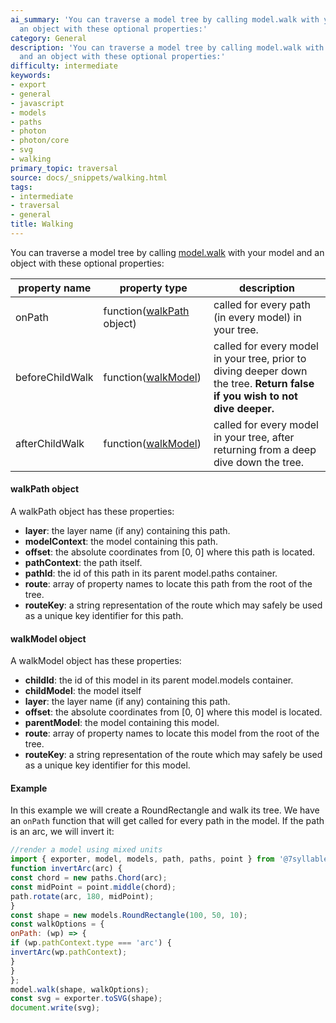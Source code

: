 ```yaml
---
ai_summary: 'You can traverse a model tree by calling model.walk with your model and
  an object with these optional properties:'
category: General
description: 'You can traverse a model tree by calling model.walk with your model
  and an object with these optional properties:'
difficulty: intermediate
keywords:
- export
- general
- javascript
- models
- paths
- photon
- photon/core
- svg
- walking
primary_topic: traversal
source: docs/_snippets/walking.html
tags:
- intermediate
- traversal
- general
title: Walking
---
```

You can traverse a model tree by calling [model.walk](../api/modules/core_model.html#walk) with your model and an object with these optional properties:

| property name | property type | description |
| --- | --- | --- |
| onPath | function([walkPath](../converted/api/interfaces/core_iwalkpath.md#content) object) | called for every path (in every model) in your tree. |
| beforeChildWalk | function([walkModel](../converted/api/interfaces/core_iwalkmodel.md#content)) | called for every model in your tree, prior to diving deeper down the tree. **Return false if you wish to not dive deeper.** |
| afterChildWalk | function([walkModel](../converted/api/interfaces/core_iwalkmodel.md#content)) | called for every model in your tree, after returning from a deep dive down the tree. |

#### walkPath object

A walkPath object has these properties:

* **layer**: the layer name (if any) containing this path.
* **modelContext**: the model containing this path.
* **offset**: the absolute coordinates from [0, 0] where this path is located.
* **pathContext**: the path itself.
* **pathId**: the id of this path in its parent model.paths container.
* **route**: array of property names to locate this path from the root of the tree.
* **routeKey**: a string representation of the route which may safely be used as a unique key identifier for this path.

#### walkModel object

A walkModel object has these properties:

* **childId**: the id of this model in its parent model.models container.
* **childModel**: the model itself
* **layer**: the layer name (if any) containing this path.
* **offset**: the absolute coordinates from [0, 0] where this model is located.
* **parentModel**: the model containing this model.
* **route**: array of property names to locate this model from the root of the tree.
* **routeKey**: a string representation of the route which may safely be used as a unique key identifier for this model.

#### Example

In this example we will create a RoundRectangle and walk its tree. We have an `onPath` function that will get called for every path in the model. If the path is an arc, we will invert it:

```javascript
//render a model using mixed units
import { exporter, model, models, path, paths, point } from '@7syllable/photon-core';
function invertArc(arc) {
const chord = new paths.Chord(arc);
const midPoint = point.middle(chord);
path.rotate(arc, 180, midPoint);
}
const shape = new models.RoundRectangle(100, 50, 10);
const walkOptions = {
onPath: (wp) => {
if (wp.pathContext.type === 'arc') {
invertArc(wp.pathContext);
}
}
};
model.walk(shape, walkOptions);
const svg = exporter.toSVG(shape);
document.write(svg);
```
